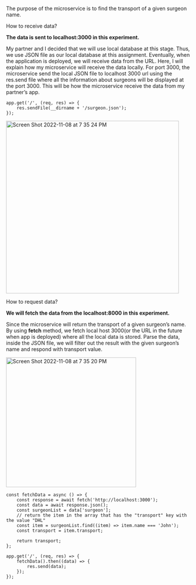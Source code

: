 
The purpose of the microservice is to find the transport of a given surgeon name.

How to receive data?

**The data is sent to localhost:3000 in this experiment.**

My partner and I decided that we will use local database at this stage. Thus, we use JSON file as our local database at this assignment. Eventually, when the application is deployed, we will receive data from the URL.  Here, I will explain how my microservice will receive the data locally. For port 3000, the microservice send the local JSON file to localhost 3000 url using the res.send file where all the information about surgeons will be displayed at the port 3000. This will be how the microservice receive the data from my partner’s app.

```
app.get('/', (req, res) => {
	res.sendFile(__dirname + '/surgeon.json');
});

```

<img width="472" alt="Screen Shot 2022-11-08 at 7 35 24 PM" src="https://user-images.githubusercontent.com/76983601/200707119-290ca144-fca7-4dfc-95db-56cd8921f5f2.png">

How to request data?

**We will fetch the data from the localhost:8000 in this experiment.**

Since the microservice will return the transport of a given surgeon’s name. By using **fetch** method, we fetch local host 3000(or the URL in the future when app is deployed) where all the local data is stored. Parse the data, inside the JSON file, we will filter out the result with the given surgeon’s name and respond with transport value.

<img width="355" alt="Screen Shot 2022-11-08 at 7 35 20 PM" src="https://user-images.githubusercontent.com/76983601/200707134-8a448ab6-5c3d-4529-b121-73edfeb79391.png">

```
const fetchData = async () => {
	const response = await fetch('http://localhost:3000');
	const data = await response.json();
	const surgeonList = data['surgeon'];
	// return the item in the array that has the "transport" key with the value "DHL"
	const item = surgeonList.find((item) => item.name === 'John');
	const transport = item.transport;

	return transport;
};

app.get('/', (req, res) => {
	fetchData().then((data) => {
		res.send(data);
	});
});
```
